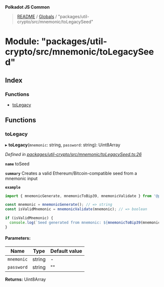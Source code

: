 **Polkadot JS Common**

> [README](../README.md) / [Globals](../globals.md) / "packages/util-crypto/src/mnemonic/toLegacySeed"

# Module: "packages/util-crypto/src/mnemonic/toLegacySeed"

## Index

### Functions

* [toLegacy](_packages_util_crypto_src_mnemonic_tolegacyseed_.md#tolegacy)

## Functions

### toLegacy

▸ **toLegacy**(`mnemonic`: string, `password`: string): Uint8Array

*Defined in [packages/util-crypto/src/mnemonic/toLegacySeed.ts:26](https://github.com/polkadot-js/common/blob/13ae8665/packages/util-crypto/src/mnemonic/toLegacySeed.ts#L26)*

**`name`** toSeed

**`summary`** Creates a valid Ethereum/Bitcoin-compatible seed from a mnemonic input

**`example`** 
<BR>

```javascript
import { mnemonicGenerate, mnemonicToBip39, mnemonicValidate } from '@polkadot/util-crypto';

const mnemonic = mnemonicGenerate(); // => string
const isValidMnemonic = mnemonicValidate(mnemonic); // => boolean

if (isValidMnemonic) {
  console.log(`Seed generated from mnemonic: ${mnemonicToBip39(mnemonic)}`); => u8a
}
```

#### Parameters:

Name | Type | Default value |
------ | ------ | ------ |
`mnemonic` | string | - |
`password` | string | "" |

**Returns:** Uint8Array
